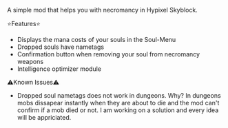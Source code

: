 A simple mod that helps you with necromancy in Hypixel Skyblock.

⭐Features⭐

- Displays the mana costs of your souls in the Soul-Menu
- Dropped souls have nametags
- Confirmation button when removing your soul from necromancy weapons
- Intelligence optimizer module


⚠️Known Issues⚠️

- Dropped soul nametags does not work in dungeons. Why? In dungeons mobs dissapear instantly when they are about to die and the mod can't confirm if a mob died or not. I am working on a solution and every idea will be appriciated.
